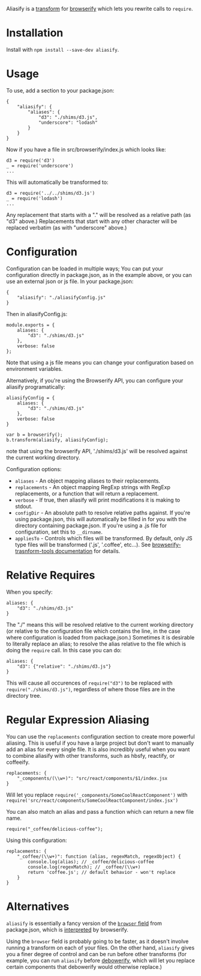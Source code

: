 Aliasify is a [transform](https://github.com/substack/node-browserify#btransformtr) for [browserify](https://github.com/substack/node-browserify) which lets you rewrite calls to `require`.

Installation
============

Install with `npm install --save-dev aliasify`.

Usage
=====

To use, add a section to your package.json:

    {
        "aliasify": {
            "aliases": {
                "d3": "./shims/d3.js",
                "underscore": "lodash"
            }
        }
    }

Now if you have a file in src/browserify/index.js which looks like:

    d3 = require('d3')
    _ = require('underscore')
    ...

This will automatically be transformed to:

    d3 = require('../../shims/d3.js')
    _ = require('lodash')
    ...

Any replacement that starts with a "." will be resolved as a relative path (as "d3" above.)  Replacements that start with any other character will be replaced verbatim (as with "underscore" above.)

Configuration
=============

Configuration can be loaded in multiple ways;  You can put your configuration directly in package.json, as in the example above, or you can use an external json or js file.  In your package.json:

    {
        "aliasify": "./aliasifyConfig.js"
    }

Then in aliasifyConfig.js:

    module.exports = {
        aliases: {
            "d3": "./shims/d3.js"
        },
        verbose: false
    };

Note that using a js file means you can change your configuration based on environment variables.

Alternatively, if you're using the Browserify API, you can configure your aliasify programatically:

    aliasifyConfig = {
        aliases: {
            "d3": "./shims/d3.js"
        },
        verbose: false
    }

    var b = browserify();
    b.transform(aliasify, aliasifyConfig);

note that using the browserify API, './shims/d3.js' will be resolved against the current working
directory.

Configuration options:
* `aliases` - An object mapping aliases to their replacements.
* `replacements` - An object mapping RegExp strings with RegExp replacements, or a function that will return a replacement.
* `verbose` - If true, then aliasify will print modifications it is making to stdout.
* `configDir` - An absolute path to resolve relative paths against.  If you're using package.json, this will automatically be filled in for you with the directory containing package.json.  If you're using a .js file for configuration, set this to `__dirname`.
* `appliesTo` - Controls which files will be transformed.  By default, only JS type files will be transformed ('.js', '.coffee', etc...).  See [browserify-trasnform-tools documentation](https://github.com/benbria/browserify-transform-tools/wiki/Transform-Configuration#common-configuration) for details.

Relative Requires
=================

When you specify:

    aliases: {
        "d3": "./shims/d3.js"
    }

The "./" means this will be resolved relative to the current working directory (or relative to the
configuration file which contains the line, in the case where configuration is loaded from
package.json.)  Sometimes it is desirable to literally replace an alias; to resolve the alias
relative to the file which is doing the `require` call.  In this case you can do:

    aliases: {
        "d3": {"relative": "./shims/d3.js"}
    }

This will cause all occurences of `require("d3")` to be replaced with `require("./shims/d3.js")`,
regardless of where those files are in the directory tree.

Regular Expression Aliasing
===========================
You can use the `replacements` configuration section to create more powerful aliasing.  This is useful if you
have a large project but don't want to manually add an alias for every single file.  It is also incredibly useful when you want to combine
aliasify with other transforms, such as hbsfy, reactify, or coffeeify.

    replacements: {
        "_components/(\\w+)": "src/react/components/$1/index.jsx
    }

Will let you replace `require('_components/SomeCoolReactComponent')` with `require('src/react/components/SomeCoolReactComponent/index.jsx')`

You can also match an alias and pass a function which can return a new file name.

`require("_coffee/delicious-coffee");`

Using this configuration:

    replacements: {
        "_coffee/(\\w+)": function (alias, regexMatch, regexObject) {
            console.log(alias); // _coffee/delicious-coffee
            console.log(regexMatch); // _coffee/(\\w+)
            return 'coffee.js'; // default behavior - won't replace
        }
    }



Alternatives
============

`aliasify` is essentially a fancy version of the [`browser` field](https://gist.github.com/defunctzombie/4339901#replace-specific-files---advanced) from package.json, which is [interpreted](https://github.com/substack/node-browserify#packagejson) by browserify.

Using the `browser` field is probably going to be faster, as it doesn't involve running a transform on each of your files.  On the other hand, `aliasify` gives you a finer degree of control and can be run before other transforms (for example, you can run `aliasify` before [debowerify](https://github.com/eugeneware/debowerify), which will let you replace certain components that debowerify would otherwise replace.)

